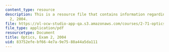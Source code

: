 ```yaml
---
content_type: resource
description: This is a resource file that contains information regarding optics exam
  2, 2004.
file: https://ol-ocw-studio-app-qa.s3.amazonaws.com/courses/2-71-optics-spring-2014/83752efebf664e7a9e7588a44a5da111_MIT2_71S14_f04_quiz2_Set_2.pdf
file_type: application/pdf
resourcetype: Document
title: Optics, Exam 2, 2004
uid: 83752efe-bf66-4e7a-9e75-88a44a5da111
---
```

